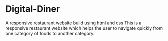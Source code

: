 # Digital-Diner
A responsive restaurant website build using html and css
This is a responsive restaurant website which helps the user to navigate quickly from one category of foods to another category.
